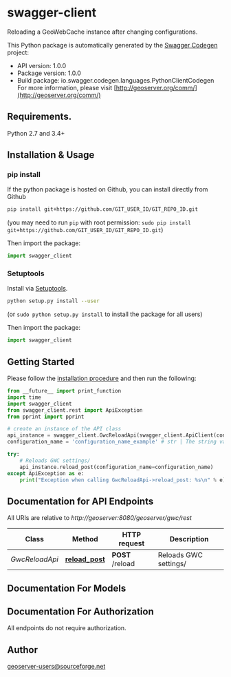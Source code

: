 # swagger-client
Reloading a GeoWebCache instance after changing configurations.

This Python package is automatically generated by the [Swagger Codegen](https://github.com/swagger-api/swagger-codegen) project:

- API version: 1.0.0
- Package version: 1.0.0
- Build package: io.swagger.codegen.languages.PythonClientCodegen
For more information, please visit [http://geoserver.org/comm/](http://geoserver.org/comm/)

## Requirements.

Python 2.7 and 3.4+

## Installation & Usage
### pip install

If the python package is hosted on Github, you can install directly from Github

```sh
pip install git+https://github.com/GIT_USER_ID/GIT_REPO_ID.git
```
(you may need to run `pip` with root permission: `sudo pip install git+https://github.com/GIT_USER_ID/GIT_REPO_ID.git`)

Then import the package:
```python
import swagger_client 
```

### Setuptools

Install via [Setuptools](http://pypi.python.org/pypi/setuptools).

```sh
python setup.py install --user
```
(or `sudo python setup.py install` to install the package for all users)

Then import the package:
```python
import swagger_client
```

## Getting Started

Please follow the [installation procedure](#installation--usage) and then run the following:

```python
from __future__ import print_function
import time
import swagger_client
from swagger_client.rest import ApiException
from pprint import pprint

# create an instance of the API class
api_instance = swagger_client.GwcReloadApi(swagger_client.ApiClient(configuration))
configuration_name = 'configuration_name_example' # str | The string value of the configuration ie. \"reload_configuration=1\" (optional)

try:
    # Reloads GWC settings/
    api_instance.reload_post(configuration_name=configuration_name)
except ApiException as e:
    print("Exception when calling GwcReloadApi->reload_post: %s\n" % e)

```

## Documentation for API Endpoints

All URIs are relative to *http://geoserver:8080/geoserver/gwc/rest*

Class | Method | HTTP request | Description
------------ | ------------- | ------------- | -------------
*GwcReloadApi* | [**reload_post**](docs/GwcReloadApi.md#reload_post) | **POST** /reload | Reloads GWC settings/


## Documentation For Models



## Documentation For Authorization

 All endpoints do not require authorization.


## Author

geoserver-users@sourceforge.net

